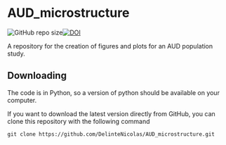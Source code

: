 # AUD_microstructure

![GitHub repo size](https://img.shields.io/github/repo-size/DelinteNicolas/AUD_microstructure)[![DOI](https://zenodo.org/badge/874209836.svg)](https://doi.org/10.5281/zenodo.15438434)

A repository for the creation of figures and plots for an AUD population study.

## Downloading

The code is in Python, so a version of python should be available on your computer.

If you want to download the latest version directly from GitHub, you can clone this repository with the following command
```
git clone https://github.com/DelinteNicolas/AUD_microstructure.git
```
